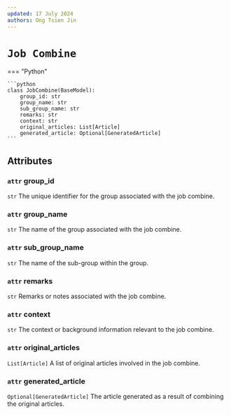 ```yaml
---
updated: 17 July 2024
authors: Ong Tsien Jin
---
```


# `Job Combine`

=== "Python"

    ```python
    class JobCombine(BaseModel):
        group_id: str
        group_name: str
        sub_group_name: str
        remarks: str
        context: str
        original_articles: List[Article]
        generated_article: Optional[GeneratedArticle]
    ```

## Attributes

### `attr` group_id

`str` The unique identifier for the group associated with the job combine.

### `attr` group_name

`str` The name of the group associated with the job combine.

### `attr` sub_group_name

`str` The name of the sub-group within the group.

### `attr` remarks

`str` Remarks or notes associated with the job combine.

### `attr` context

`str` The context or background information relevant to the job combine.

### `attr` original_articles

`List[Article]` A list of original articles involved in the job combine.

### `attr` generated_article

`Optional[GeneratedArticle]` The article generated as a result of combining the original articles.
